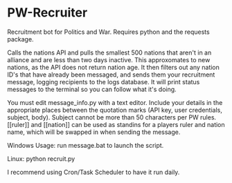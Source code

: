 # PW-Recruiter
Recruitment bot for Politics and War. Requires python and the requests package.

Calls the nations API and pulls the smallest 500 nations that aren't in an alliance and are less than two days inactive. This approxomates to new nations, as the API does not return nation age. It then filters out any nation ID's that have already been messaged, and sends them your recruitment message, logging recipients to the logs database. It will print status messages to the terminal so you can follow what it's doing. 

You must edit message_info.py with a text editor. Include your details in the appropriate places between the quotation marks (API key, user credentials, subject, body). Subject cannot be more than 50 characters per PW rules. [[ruler]] and [[nation]] can be used as standins for a players ruler and nation name, which will be swapped in when sending the message. 

Windows Usage: run message.bat to launch the script. 

Linux: python recruit.py 

I recommend using Cron/Task Scheduler to have it run daily.
